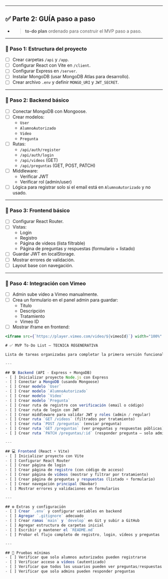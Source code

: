
---

## ✅ Parte 2: GUÍA paso a paso

- >**to-do plan** ordenado para construir el MVP paso a paso.

---

### 🧭 Paso 1: Estructura del proyecto

- [ ] Crear carpetas `/api` y `/app`.
- [ ] Configurar React con Vite en `/client`.
- [ ] Configurar Express en `/server`.
- [ ] Instalar MongoDB (usar MongoDB Atlas para desarrollo).
- [ ] Crear archivo `.env` y definir `MONGO_URI` y `JWT_SECRET`.

---

### 🧭 Paso 2: Backend básico

- [ ] Conectar MongoDB con Mongoose.
- [ ] Crear modelos:
  - `User`
  - `AlumnoAutorizado`
  - `Video`
  - `Pregunta`
- [ ] Rutas:
  - `/api/auth/register`
  - `/api/auth/login`
  - `/api/videos` (GET)
  - `/api/preguntas` (GET, POST, PATCH)
- [ ] Middleware:
  - Verificar JWT
  - Verificar rol (admin/user)
- [ ] Lógica para registrar solo si el email está en `AlumnoAutorizado` y no usado.

---

### 🧭 Paso 3: Frontend básico

- [ ] Configurar React Router.
- [ ] Vistas:
  - Login
  - Registro
  - Página de videos (lista filtrable)
  - Página de preguntas y respuestas (formulario + listado)
- [ ] Guardar JWT en localStorage.
- [ ] Mostrar errores de validación.
- [ ] Layout base con navegación.

---

### 🧭 Paso 4: Integración con Vimeo

- [ ] Admin sube vídeo a Vimeo manualmente.
- [ ] Crea un formulario en el panel admin para guardar:
  - Título
  - Descripción
  - Tratamiento
  - Vimeo ID
- [ ] Mostrar iframe en frontend:
```jsx
<iframe src={`https://player.vimeo.com/video/${vimeoId}`} width="100%" height="360" frameBorder="0" allowFullScreen></iframe>

# ✅ MVP To-Do List – TECNICA REGENERATIVA

Lista de tareas organizadas para completar la primera versión funcional de la plataforma (MVP). Esta lista cubre backend, frontend y algunas tareas extra de configuración.

---

## 🛠️ Backend (API - Express + MongoDB)
- [ ] Inicializar proyecto Node.js con Express
- [ ] Conectar a MongoDB (usando Mongoose)
- [ ] Crear modelo `User`
- [ ] Crear modelo `AlumnoAutorizado`
- [ ] Crear modelo `Video`
- [ ] Crear modelo `Pregunta`
- [ ] Crear ruta de registro con verificación (email o código)
- [ ] Crear ruta de login con JWT
- [ ] Crear middleware para validar JWT y roles (admin / regular)
- [ ] Crear ruta `GET /videos` (filtrados por tratamiento)
- [ ] Crear ruta `POST /preguntas` (enviar pregunta)
- [ ] Crear ruta `GET /preguntas` (ver preguntas y respuestas públicas)
- [ ] Crear ruta `PATCH /preguntas/:id` (responder pregunta – solo admin)

---

## 💻 Frontend (React + Vite)
- [ ] Inicializar proyecto con Vite
- [ ] Configurar React Router
- [ ] Crear página de login
- [ ] Crear página de registro (con código de acceso)
- [ ] Crear página de vídeos (mostrar y filtrar por tratamiento)
- [ ] Crear página de preguntas y respuestas (listado + formulario)
- [ ] Crear navegación principal (Navbar)
- [ ] Mostrar errores y validaciones en formularios

---

## ⚙️ Extras y configuración
- [ ] Crear `.env` y configurar variables en backend
- [ ] Agregar `.gitignore` adecuado
- [ ] Crear ramas `main` y `develop` en Git y subir a GitHub
- [ ] Agregar estructura de carpetas inicial
- [ ] Escribir y mantener el `README.md`
- [ ] Probar el flujo completo de registro, login, vídeos y preguntas

---

## 🧪 Pruebas mínimas
- [ ] Verificar que solo alumnos autorizados pueden registrarse
- [ ] Verificar acceso a vídeos (autenticado)
- [ ] Verificar que todos los usuarios pueden ver preguntas/respuestas
- [ ] Verificar que solo admins pueden responder preguntas

